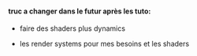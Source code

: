 #### truc a changer dans le futur après les tuto:

- faire des shaders plus dynamics

- les render systems pour mes besoins et les shaders